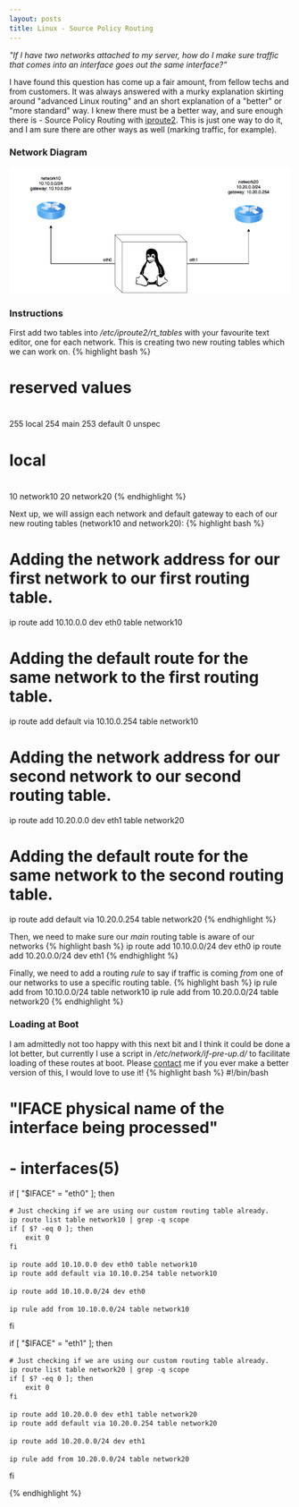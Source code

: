 ```yaml
---
layout: posts
title: Linux - Source Policy Routing
---
```


*"If I have two networks attached to my server, how do I make sure traffic that comes into an interface goes out the same interface?"*

I have found this question has come up a fair amount, from fellow techs and from customers. It was always answered with a murky explanation skirting around "advanced Linux routing" and an short explanation of a "better" or "more standard" way. I knew there must be a better way, and sure enough there is - Source Policy Routing with <a href="https://en.wikipedia.org/wiki/Iproute2" target="_blank">iproute2</a>. This is just one way to do it, and I am sure there are other ways as well (marking traffic, for example).

### Network Diagram
![Source Policy Routing - Network Diagram](/pictures/source_policy_netdia.png "Source Policy Routing - Network Diagram")


### Instructions
First add two tables into */etc/iproute2/rt_tables* with your favourite text editor, one for each network. This is creating two new routing tables which we can work on.
{% highlight bash %}
#
# reserved values
#
255 local
254 main
253 default
0   unspec
#
# local
#
10 network10
20 network20
{% endhighlight %}

Next up, we will assign each network and default gateway to each of our new routing tables (network10 and network20):
{% highlight bash %}
# Adding the network address for our first network to our first routing table.
ip route add 10.10.0.0 dev eth0 table network10
# Adding the default route for the same network to the first routing table.
ip route add default via 10.10.0.254 table network10
#
# Adding the network address for our second network to our second routing table.
ip route add 10.20.0.0 dev eth1 table network20
# Adding the default route for the same network to the second routing table.
ip route add default via 10.20.0.254 table network20
{% endhighlight %}

Then, we need to make sure our *main* routing table is aware of our networks
{% highlight bash %}
ip route add 10.10.0.0/24 dev eth0
ip route add 10.20.0.0/24 dev eth1
{% endhighlight %}

Finally, we need to add a routing *rule* to say if traffic is coming *from* one of our networks to use a specific routing table.
{% highlight bash %}
ip rule add from 10.10.0.0/24 table network10
ip rule add from 10.20.0.0/24 table network20
{% endhighlight %}


### Loading at Boot
I am admittedly not too happy with this next bit and I think it could be done a lot better, but currently I use a script in */etc/network/if-pre-up.d/* to facilitate loading of these routes at boot. Please [contact](/contact.html) me if you ever make a better version of this, I would love to use it!
{% highlight bash %}
#!/bin/bash

# "IFACE  physical name of the interface being processed"
#  - interfaces(5)
if [ "$IFACE" = "eth0" ]; then

    # Just checking if we are using our custom routing table already.
    ip route list table network10 | grep -q scope
    if [ $? -eq 0 ]; then
        exit 0
    fi

    ip route add 10.10.0.0 dev eth0 table network10
    ip route add default via 10.10.0.254 table network10
     
    ip route add 10.10.0.0/24 dev eth0
     
    ip rule add from 10.10.0.0/24 table network10
fi

if [ "$IFACE" = "eth1" ]; then

    # Just checking if we are using our custom routing table already.
    ip route list table network20 | grep -q scope
    if [ $? -eq 0 ]; then
        exit 0
    fi

    ip route add 10.20.0.0 dev eth1 table network20
    ip route add default via 10.20.0.254 table network20

    ip route add 10.20.0.0/24 dev eth1

    ip rule add from 10.20.0.0/24 table network20
fi

{% endhighlight %}
